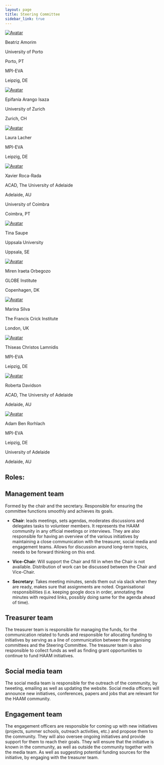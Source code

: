 ```yaml
---
layout: page
title: Steering Committee
sidebar_link: true
---
```


<!-- Admin Roles -->

<!-- 
DEV NOTES:
div class "avatar" blocks define the number of profiles in each row. 
They contain div class "member" blocks that have the picture of each member followed by their info.
-->
<div class="avatar">

<div class ="member">
<div class="square"><a href="https://www.eva.mpg.de/tropical-archaeogenomics/group-staff/" target="_blank"><img src="{{ "/assets/media/profile_pictures/Beatriz_Amorim.jpg" | relative_url }}" alt="Avatar" /></a></div>
<p>Beatriz Amorim</p>
<!--<p><b>ROLE</b></p>-->
<p>University of Porto</p>
<p>Porto, PT</p>
<p>MPI-EVA</p>
<p>Leipzig, DE</p>
<!-- <p><b><a href="mailto:president@isbarch.org">Contact</a></b></p> -->
</div>

<div class ="member">
<div class="square"><a href="" target="_blank"><img src="{{ "/assets/media/profile_pictures/Epifania_Arango_Isaza.jpg" | relative_url }}" alt="Avatar" /></a></div>
<p>Epifanía Arango Isaza</p>
<!--<p><b>ROLE</b></p>-->
<p>University of Zurich</p>
<p>Zurich, CH</p>
<!-- <p><b><a href="mailto:vicepresident@isbarch.org">Contact</a></b></p> -->
</div>

</div>
<div class="avatar">

<div class ="member">
<div class="square"><a href="https://www.eva.mpg.de/de/archaeogenetics/staff/laura-lacher/" target="_blank"><img src="{{ "/assets/media/profile_pictures/Laura_Lacher.jpg" | relative_url }}" alt="Avatar" /></a></div>
<p>Laura Lacher</p>
<!--<p><b>ROLE</b></p>-->
<p>MPI-EVA</p>
<p>Leipzig, DE</p>
<!-- <p><b><a href="mailto:secretary@isbarch.org">Contact</a></b></p> -->
</div>

<div class ="member">
<div class="square"><a href="https://www.researchgate.net/profile/Xavier-Roca-Rada" target="_blank"><img src="{{ "/assets/media/profile_pictures/Xavier_Roca_Rada.jpg" | relative_url }}" alt="Avatar" /></a></div>
<p>Xavier Roca-Rada</p>
<!--<p><b>ROLE</b></p>-->
<p>ACAD, The University of Adelaide</p>
<p>Adelaide, AU</p>
<p>University of Coimbra</p>
<p>Coimbra, PT</p>
<!-- <p><b><a href="mailto:programming@isbarch.org">Contact</a></b></p> -->
</div>

</div>
<div class="avatar">

<div class ="member">
<div class="square"><a href="https://www.katalog.uu.se/empinfo/?id=N23-275" target="_blank"><img src="{{ "/assets/media/profile_pictures/Tina_Saupe.jpg" | relative_url }}" alt="Avatar" /></a></div>
<p>Tina Saupe</p>
<!--<p><b>ROLE</b></p>-->
<p>Uppsala University</p>
<p>Uppsala, SE</p>
<!-- <p><b><a href="mailto:media@isbarch.org">Contact</a></b></p> -->
</div>

<div class ="member">
<div class="square"><a href="https://globe.ku.dk/staff-list/?pure=en/persons/558828" target="_blank"><img src="{{ "/assets/media/profile_pictures/Miren_Iraeta_Orbegozo.jpg" | relative_url }}" alt="Avatar" /></a></div>
<p>Miren Iraeta Orbegozo</p>
<!--<p><b>ROLE</b></p>-->
<p>GLOBE Institute</p>
<p>Copenhagen, DK</p>
</div>

</div>
<div class="avatar">

<div class ="member">
<div class="square"><a href="https://www.crick.ac.uk/research/find-a-researcher/marina-soares-da-silva" target="_blank"><img src="{{ "/assets/media/profile_pictures/Marina_Silva.jpg" | relative_url }}" alt="Avatar" /></a></div>
<p>Marina Silva</p>
<!--<p><b>ROLE</b></p>-->
<p>The Francis Crick Institute</p>
<p>London, UK</p>
<!-- <p><b><a href="mailto:treasurer@isbarch.org">Contact</a></b></p> -->
</div>

<div class ="member">
<div class="square"><a href="https://www.eva.mpg.de/archaeogenetics/staff/thiseas-christos-lamnidis/" target="_blank"><img src="{{ "/assets/media/profile_pictures/Thiseas_Christos_Lamnidis.jpg" | relative_url }}" alt="Avatar" /></a></div>
<p>Thiseas Christos Lamnidis</p>
<!--<p><b>ROLE</b></p>-->
<p>MPI-EVA</p>
<p>Leipzig, DE</p>
</div>

</div>
<div class="avatar">

<div class ="member">
<div class="square"><a href="https://www.researchgate.net/profile/Roberta-Davidson" target="_blank"><img src="{{ "/assets/media/profile_pictures/ACCOUNT_Anonymous.png" | relative_url }}" alt="Avatar" /></a></div>
<p>Roberta Davidson</p>
<!--<p><b>ROLE</b></p>-->
<p>ACAD, The University of Adelaide</p>
<p>Adelaide, AU</p>
<!-- <p><b><a href="mailto:compliance@isbarch.org">Contact</a></b></p> -->
</div>

<div class ="member">
<div class="square"><a href="https://www.researchgate.net/profile/Adam-Rohrlach" target="_blank"><img src="{{ "/assets/media/profile_pictures/ACCOUNT_Anonymous.png" | relative_url }}" alt="Avatar" /></a></div>
<p>Adam Ben Rorhlach</p>
<!--<p><b>ROLE</b></p>-->
<p>MPI-EVA</p>
<p>Leipzig, DE</p>
<p>University of Adelaide</p>
<p>Adelaide, AU</p>
<!-- <p><b><a href="mailto:webmaster@isbarch.org">Contact</a></b></p> -->
</div>

</div>
<div class="avatar">

<!-- 
NEW MEMBER TEMPLATE
-->

<!--
<div class ="member">
<div class="square"><a href="" target="_blank"><img src="{{ "/assets/media/profile_pictures/ACCOUNT_Anonymous.png" | relative_url }}" alt="Avatar" /></a></div>
<p>NAME</p>
<p><b>ROLE</b></p>
<p>AFFILIATION</p>
<p>CITY, COUNTRY</p>
<p><b><a href="mailto:media@isbarch.org">Contact</a></b></p>
</div>
-->

</div>

## Roles:

## Management team

Formed by the chair and the secretary. Responsible for ensuring the committee functions smoothly and achieves its goals.

- **Chair**: leads meetings, sets agendas, moderates discussions and delegates tasks to volunteer members. It represents the HAAM community in any official meetings or interviews. They are also responsible for having an overview of the various initiatives by maintaining a close communication with the treasurer, social media and engagement teams. Allows for discussion around long-term topics, needs to be forward thinking on this end.

- **Vice-Chair**: Will support the Chair and fill in when the Chair is not available. Distribution of work can be discussed between the Chair and Vice-Chair. 

- **Secretary**: Takes meeting minutes, sends them out via slack when they are ready, makes sure that assignments are noted. Organisational responsibilities (i.e. keeping google docs in order, annotating the minutes with required links, possibly doing same for the agenda ahead of time).

## Treasurer team

The treasurer team is responsible for managing the funds, for the communication related to funds and responsible for allocating funding to initiatives by serving as a line of communication between the organising committees and the Steering Committee. The treasurer team is also responsible to collect funds as well as finding grant opportunities to continue to fund HAAM initiatives.

## Social media team

The social media team is responsible for the outreach of the community, by tweeting, emailing as well as updating the website. Social media officers will announce new initiatives, conferences, papers and jobs that are relevant for the HAAM community.
<!-- They will also be responsible for maintaining the YouTube channel of the community. -->

## Engagement team

The engagement officers are responsible for coming up with new initiatives (projects, summer schools, outreach activities, etc.) and propose them to the community. They will also oversee ongoing initiatives and provide support for them to reach their goals. They will ensure that the initiative is known in the community, as well as outside the community together with the media team. As well as suggesting potential funding sources for the initiative, by engaging with the treasurer team.
